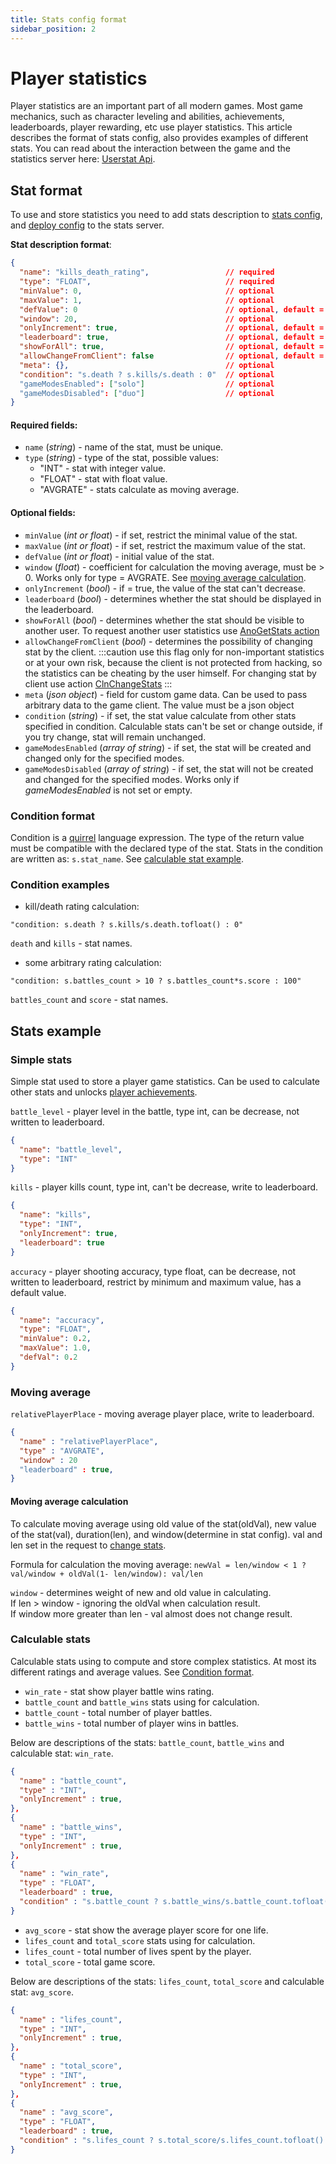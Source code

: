 ```yaml
---
title: Stats config format
sidebar_position: 2
---
```


# Player statistics

Player statistics are an important part of all modern games. Most game mechanics, such as character leveling and abilities, achievements, leaderboards, player rewarding, etc use player statistics.
This article describes the format of stats config, also provides examples of different stats. You can read about the interaction between the game and the statistics server here: [Userstat Api](userstat-api).

## Stat format

To use and store statistics you need to add stats description to [stats config](gui-description#stats-config-editing), and [deploy config](gui-description#deploy-configs) to the stats server.

**Stat description format**:

```json
{
  "name": "kills_death_rating",                 // required
  "type": "FLOAT",                              // required
  "minValue": 0,                                // optional
  "maxValue": 1,                                // optional
  "defValue": 0                                 // optional, default = 0
  "window": 20,                                 // optional
  "onlyIncrement": true,                        // optional, default = false
  "leaderboard": true,                          // optional, default = false
  "showForAll": true,                           // optional, default = false
  "allowChangeFromClient": false                // optional, default = false
  "meta": {},                                   // optional
  "condition": "s.death ? s.kills/s.death : 0"  // optional
  "gameModesEnabled": ["solo"]                  // optional
  "gameModesDisabled": ["duo"]                  // optional
}
```

#### Required fields:

- `name` (_string_) - name of the stat, must be unique.
- `type` (_string_) - type of the stat, possible values:
  - "INT" - stat with integer value.
  - "FLOAT" - stat with float value.
  - "AVGRATE" - stats calculate as moving average.

#### Optional fields:

- `minValue` (_int or float_) - if set, restrict the minimal value of the stat.
- `maxValue` (_int or float_) - if set, restrict the maximum value of the stat.
- `defValue` (_int or float_) - initial value of the stat.
- `window` (_float_) - coefficient for calculation the moving average, must be > 0. Works only for type = AVGRATE. See [moving average calculation](#moving-average).
- `onlyIncrement` (_bool_) - if = true, the value of the stat can't decrease.
- `leaderboard` (_bool_) - determines whether the stat should be displayed in the leaderboard.
- `showForAll` (_bool_) - determines whether the stat should be visible to another user. To request another user statistics use [AnoGetStats action](userstat-api#anogetstats)
- `allowChangeFromClient` (_bool_) - determines the possibility of changing stat by the client.
  :::caution
  use this flag only for non-important statistics or at your own risk, because the client is not protected from hacking, so the statistics can be cheating by the user himself. For changing stat by client use action [ClnChangeStats](userstat-api#clnchangestats)
  :::
- `meta` (_json object_) - field for custom game data. Can be used to pass arbitrary data to the game client. The value must be a json object
- `condition` (_string_) - if set, the stat value calculate from other stats specified in condition. Calculable stats can't be set or change outside, if you try change, stat will remain unchanged.
- `gameModesEnabled` (_array of string_) - if set, the stat will be created and changed only for the specified modes.
- `gameModesDisabled` (_array of string_) - if set, the stat will not be created and changed for the specified modes. Works only if _gameModesEnabled_ is not set or empty.
### Condition format

Condition is a [quirrel](https://quirrel.io/doc/index.html) language expression. The type of the return value must be compatible with the declared type of the stat.
Stats in the condition are written as: `s.stat_name`. See [calculable stat example](#calculable-stats).

### Condition examples

- kill/death rating calculation:

```
"condition: s.death ? s.kills/s.death.tofloat() : 0"
```

`death` and `kills` - stat names.

- some arbitrary rating calculation:

```
"condition: s.battles_count > 10 ? s.battles_count*s.score : 100"
```

`battles_count` and `score` - stat names.

## Stats example

### Simple stats

Simple stat used to store a player game statistics. Can be used to calculate other stats and unlocks [player achievements](unlocks-config-format).

`battle_level` - player level in the battle, type int, can be decrease, not written to leaderboard.

```json
{
  "name": "battle_level",
  "type": "INT"
}
```

`kills` - player kills count, type int, can't be decrease, write to leaderboard.

```json
{
  "name": "kills",
  "type": "INT",
  "onlyIncrement": true,
  "leaderboard": true
}
```

`accuracy` - player shooting accuracy, type float, can be decrease, not written to leaderboard, restrict by minimum and maximum value, has a default value.

```json
{
  "name": "accuracy",
  "type": "FLOAT",
  "minValue": 0.2,
  "maxValue": 1.0,
  "defVal": 0.2
}
```

### Moving average

`relativePlayerPlace` - moving average player place, write to leaderboard.

```json
{
  "name" : "relativePlayerPlace",
  "type" : "AVGRATE",
  "window" : 20
  "leaderboard" : true,
}
```

#### Moving average calculation

To calculate moving average using old value of the stat(oldVal), new value of the stat(val), duration(len), and window(determine in stat config). val and len set in the request to [change stats](userstat-api#changestats).

Formula for calculation the moving average: `newVal = len/window < 1 ? val/window + oldVal(1- len/window): val/len`

`window` - determines weight of new and old value in calculating.  
If len > window - ignoring the oldVal when calculation result.  
If window more greater than len - val almost does not change result.

### Calculable stats

Calculable stats using to compute and store complex statistics. At most its different ratings and average values. See [Condition format](#condition-format).

- `win_rate` - stat show player battle wins rating.
- `battle_count` and `battle_wins` stats using for calculation.
- `battle_count` - total number of player battles.
- `battle_wins` - total number of player wins in battles.

Below are descriptions of the stats: `battle_count`, `battle_wins` and calculable stat: `win_rate`.

```json
{
  "name" : "battle_count",
  "type" : "INT",
  "onlyIncrement" : true,
},
{
  "name" : "battle_wins",
  "type" : "INT",
  "onlyIncrement" : true,
},
{
  "name" : "win_rate",
  "type" : "FLOAT",
  "leaderboard" : true,
  "condition" : "s.battle_count ? s.battle_wins/s.battle_count.tofloat() : 0"
}
```

- `avg_score` - stat show the average player score for one life.
- `lifes_count` and `total_score` stats using for calculation.
- `lifes_count` - total number of lives spent by the player.
- `total_score` - total game score.

Below are descriptions of the stats: `lifes_count`, `total_score` and calculable stat: `avg_score`.

```json
{
  "name" : "lifes_count",
  "type" : "INT",
  "onlyIncrement" : true,
},
{
  "name" : "total_score",
  "type" : "INT",
  "onlyIncrement" : true,
},
{
  "name" : "avg_score",
  "type" : "FLOAT",
  "leaderboard" : true,
  "condition" : "s.lifes_count ? s.total_score/s.lifes_count.tofloat() : 0"
}
```
